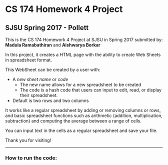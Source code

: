 # CS 174 Homework 4 Project
## SJSU Spring 2017 - Pollett

This is the CS 174 Homework 4 Project at SJSU in Spring 2017 submitted by:
**Madula Ramabathiran** and **Aishwarya Borkar**

In this project, it creates a HTML page with the ability to create Web Sheets in spreadsheet format.

This WebSheet can be created by a user with:
* A _new sheet name_ or _code_
	* The new name allows for a new spreadsheet to be created
	* The code is a hash code that users can input to edit, read, or display their spreadsheet.
* Default is two rows and two columns

It works like a regular spreadsheet by adding or removing columns or rows, and basic spreadsheet functions such as arithmetic (addition, multiplication, subtraction) and computing the average between a range of cells.

You can input text in the cells as a regular spreadsheet and save your file.

Thank you for visiting!

------------------------

### How to run the code:
